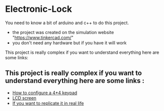 
# Electronic-Lock

You need to know a bit of arduino and c++ to do this project.


- the project was created on the simulation website "https://www.tinkercad.com/"
- you don't need any hardware but if you have it will work

This project is really complex if you want to understand everything here are some links:









## This project is really complex if you want to understand everything here are some links :

 - [How to configure a 4*4 keypad](https://www.youtube.com/watch?v=vl1-R6NsejM&t=1278s&ab_channel=DroneBotWorkshop)
 - [LCD screen](https://www.youtube.com/watch?v=q9YC_GVHy5A&t=483s&ab_channel=Robojax)
 - [If you want to replicate it in real life](https://create.arduino.cc/projecthub/diy-hacking/arduino-keyless-door-lock-system-with-keypad-and-lcd-bcad2e)

